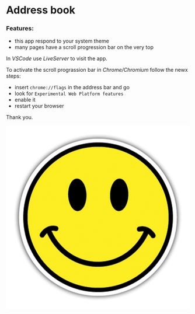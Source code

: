 # Address book

### Features:

- this app respond to your system theme
- many pages have a scroll progression bar on the very top

In _VSCode_ use _LiveServer_ to visit the app.

To activate the scroll prograssion bar in _Chrome/Chromium_ follow the newx steps:

- insert `chrome://flags` in the address bar and go
- look for `Experimental Web Platform features`
- enable it
- restart your browser

Thank you.

![Smile](/assets/images/smile.png "Smile")
